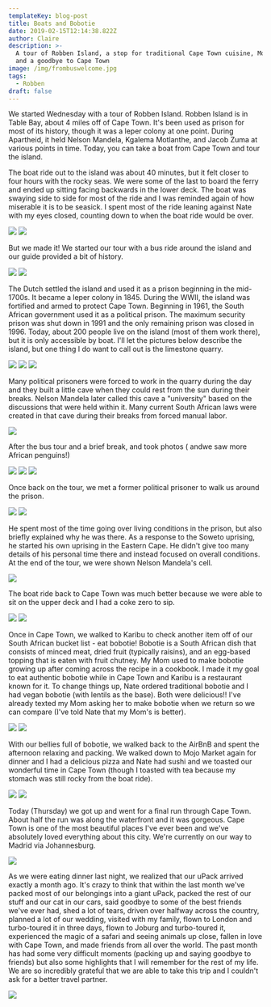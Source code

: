 ```yaml
---
templateKey: blog-post
title: Boats and Bobotie
date: 2019-02-15T12:14:38.822Z
author: Claire
description: >-
  A tour of Robben Island, a stop for traditional Cape Town cuisine, Mojo Market
  and a goodbye to Cape Town
image: /img/frombuswelcome.jpg
tags:
  - Robben
draft: false
---
```

We started Wednesday with a tour of Robben Island.  Robben Island is in Table Bay, about 4 miles off of Cape Town.  It's been used as prison for most of its history, though it was a leper colony at one point.  During Apartheid, it held Nelson Mandela, Kgalema Motlanthe, and Jacob Zuma at various points in time.  Today, you can take a boat from Cape Town and tour the island.

The boat ride out to the island was about 40 minutes, but it felt closer to four hours with the rocky seas.  We were some of the last to board the ferry and ended up sitting facing backwards in the lower deck.  The boat was swaying side to side for most of the ride and I was reminded again of how miserable it is to be seasick.  I spent most of the ride leaning against Nate with my eyes closed, counting down to when the boat ride would be over.

![](/img/capeTown/boatCapeTown.jpg)
![](/img/capeTown/boatCapeTown2.jpg)

But we made it!  We started our tour with a bus ride around the island and our guide provided a bit of history.  

![](/img/capeTown/busShot.jpg)
![](/img/capeTown/busTourGuide.jpg)

The Dutch settled the island and used it as a prison beginning in the mid-1700s.  It became a leper colony in 1845.  During the WWII, the island was fortified and armed to protect Cape Town.  Beginning in 1961, the South African government used it as a political prison.  The maximum security prison was shut down in 1991 and the only remaining prison was closed in 1996.  Today, about 200 people live on the island (most of them work there), but it is only accessible by boat.  I'll let the pictures below describe the island, but one thing I do want to call out is the limestone quarry.  

![](/img/capeTown/fromBusLeper.jpg)
![](/img/capeTown/fromBuslimestoneQuarryRocks.jpg)
![](/img/capeTown/fromthebusFlags.jpg)

Many political prisoners were forced to work in the quarry during the day and they built a little cave when they could rest from the sun during their breaks.  Nelson Mandela later called this cave a "university" based on the discussions that were held within it.  Many current South African laws were created in that cave during their breaks from forced manual labor.

![](/img/capeTown/limestoneCave.jpg)

After the bus tour and a brief break, and took photos ( andwe saw more African penguins!)

![](/img/capeTown/photosClaireRI.jpg)
![](/img/capeTown/photosNateRI.jpg)
![](/img/capeTown/photosPenguins.jpg)

Once back on the tour, we met a former political prisoner to walk us around the prison. 

![](/img/capeTown/prisonTourGuide.jpg)
![](/img/capeTown/prisonTourGuide2.jpg)

He spent most of the time going over living conditions in the prison, but also briefly explained why he was there.  As a response to the Soweto uprising, he started his own uprising in the Eastern Cape.  He didn't give too many details of his personal time there and instead focused on overall conditions.  At the end of the tour, we were shown Nelson Mandela's cell.

![](/img/capeTown/mandelaCell.jpg)

The boat ride back to Cape Town was much better because we were able to sit on the upper deck and I had a coke zero to sip. 

![](/img/capeTown/wavesBackBouy.jpg)
![](/img/capeTown/wavesSeagul.jpg)

Once in Cape Town, we walked to Karibu to check another item off of our South African bucket list - eat bobotie!  Bobotie is a South African dish that consists of minced meat, dried fruit (typically raisins), and an egg-based topping that is eaten with fruit chutney.  My Mom used to make bobotie growing up after coming across the recipe in a cookbook.  I made it my goal to eat authentic bobotie while in Cape Town and Karibu is a restaurant known for it.  To change things up, Nate ordered traditional bobotie and I had vegan bobotie (with lentils as the base).  Both were delicious!!  I've already texted my Mom asking her to make bobotie when we return so we can compare (I've told Nate that my Mom's is better).

![](/img/capeTown/bobotieBabe.jpg)
![](/img/capeTown/bobotiePhoto.jpg)

With our bellies full of bobotie, we walked back to the AirBnB and spent the afternoon relaxing and packing.  We walked down to Mojo Market again for dinner and I had a delicious pizza and Nate had sushi and we toasted our wonderful time in Cape Town (though I toasted with tea because my stomach was still rocky from the boat ride).

![](/img/capeTown/mojoBeers.jpg)
![](/img/capeTown/mojoBand.jpg)

Today (Thursday) we got up and went for a final run through Cape Town.  About half the run was along the waterfront and it was gorgeous.  Cape Town is one of the most beautiful places I've ever been and we've absolutely loved everything about this city.  We're currently on our way to Madrid via Johannesburg.  

![](/img/capeTown/waterfrontRun.JPG)

As we were eating dinner last night, we realized that our uPack arrived exactly a month ago.  It's crazy to think that within the last month we've packed most of our belongings into a giant uPack, packed the rest of our stuff and our cat in our cars, said goodbye to some of the best friends we've ever had, shed a lot of tears, driven over halfway across the country, planned a lot of our wedding, visited with my family, flown to London and turbo-toured it in three days, flown to Joburg and turbo-toured it, experienced the magic of a safari and seeing animals up close, fallen in love with Cape Town, and made friends from all over the world.  The past month has had some very difficult moments (packing up and saying goodbye to friends) but also some highlights that I will remember for the rest of my life.  We are so incredibly grateful that we are able to take this trip and I couldn't ask for a better travel partner.

![](/img/capeTown/EndPhoto.jpg)
